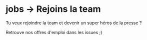# jobs -> Rejoins la team

Tu veux rejoindre la team et devenir un super héros de la presse ?

Retrouve nos offres d'emploi dans les issues ;)
